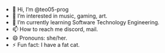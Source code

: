 - 👋 Hi, I’m @teo05-prog
- 👀 I’m interested in music, gaming, art.
- 🌱 I’m currently learning Software Technology Engineering.
- 📫 How to reach me discord, mail.
- 😄 Pronouns: she/her.
- ⚡ Fun fact: I have a fat cat.

<!---
teo05-prog/teo05-prog is a ✨ special ✨ repository because its `README.md` (this file) appears on your GitHub profile.
You can click the Preview link to take a look at your changes.
--->
